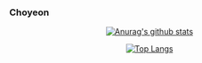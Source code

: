 ### Choyeon
<center>

[![Anurag's github stats](https://github-readme-stats.vercel.app/api?username=Choyeon&theme=radical)](https://github.com/anuraghazra/github-readme-stats)

[![Top Langs](https://github-readme-stats.vercel.app/api/top-langs/?username=Choyeon)](https://github.com/anuraghazra/github-readme-stats)


</center>
